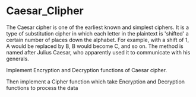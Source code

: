 # Caesar_Clipher

The Caesar cipher is one of the earliest known and simplest ciphers. It is a type of substitution cipher in which each letter in the plaintext is 'shifted' a certain number of places down the alphabet. For example, with a shift of 1, A would be replaced by B, B would become C, and so on. The method is named after Julius Caesar, who apparently used it to communicate with his generals.



Implement Encryption and Decryption functions of Caesar cipher.

Then implement a Cipher function which take Encryption and Decryption functions to process the data
